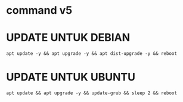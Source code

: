 # command v5
# UPDATE UNTUK DEBIAN
<pre><code>apt update -y && apt upgrade -y && apt dist-upgrade -y && reboot</code></pre>
#
# UPDATE UNTUK UBUNTU
<pre><code>apt update && apt upgrade -y && update-grub && sleep 2 && reboot</pre></code>
#

